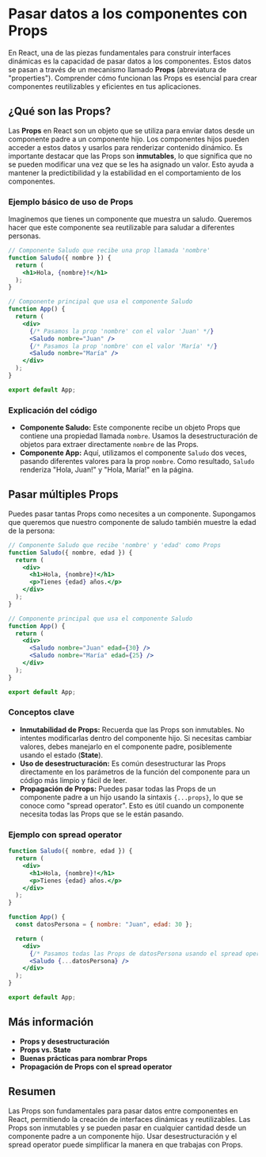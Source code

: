 # Pasar datos a los componentes con Props

En React, una de las piezas fundamentales para construir interfaces dinámicas es la capacidad de pasar datos a los componentes. Estos datos se pasan a través de un mecanismo llamado **Props** (abreviatura de "properties"). Comprender cómo funcionan las Props es esencial para crear componentes reutilizables y eficientes en tus aplicaciones.

## ¿Qué son las Props?

Las **Props** en React son un objeto que se utiliza para enviar datos desde un componente padre a un componente hijo. Los componentes hijos pueden acceder a estos datos y usarlos para renderizar contenido dinámico. Es importante destacar que las Props son **inmutables**, lo que significa que no se pueden modificar una vez que se les ha asignado un valor. Esto ayuda a mantener la predictibilidad y la estabilidad en el comportamiento de los componentes.

### Ejemplo básico de uso de Props

Imaginemos que tienes un componente que muestra un saludo. Queremos hacer que este componente sea reutilizable para saludar a diferentes personas.

```jsx
// Componente Saludo que recibe una prop llamada 'nombre'
function Saludo({ nombre }) {
  return (
    <h1>Hola, {nombre}!</h1>
  );
}

// Componente principal que usa el componente Saludo
function App() {
  return (
    <div>
      {/* Pasamos la prop 'nombre' con el valor 'Juan' */}
      <Saludo nombre="Juan" />
      {/* Pasamos la prop 'nombre' con el valor 'María' */}
      <Saludo nombre="María" />
    </div>
  );
}

export default App;
```

### Explicación del código

- **Componente Saludo:** Este componente recibe un objeto Props que contiene una propiedad llamada `nombre`. Usamos la desestructuración de objetos para extraer directamente `nombre` de las Props.
- **Componente App:** Aquí, utilizamos el componente `Saludo` dos veces, pasando diferentes valores para la prop `nombre`. Como resultado, `Saludo` renderiza "Hola, Juan!" y "Hola, María!" en la página.

## Pasar múltiples Props

Puedes pasar tantas Props como necesites a un componente. Supongamos que queremos que nuestro componente de saludo también muestre la edad de la persona:

```jsx
// Componente Saludo que recibe 'nombre' y 'edad' como Props
function Saludo({ nombre, edad }) {
  return (
    <div>
      <h1>Hola, {nombre}!</h1>
      <p>Tienes {edad} años.</p>
    </div>
  );
}

// Componente principal que usa el componente Saludo
function App() {
  return (
    <div>
      <Saludo nombre="Juan" edad={30} />
      <Saludo nombre="María" edad={25} />
    </div>
  );
}

export default App;
```

### Conceptos clave

- **Inmutabilidad de Props:** Recuerda que las Props son inmutables. No intentes modificarlas dentro del componente hijo. Si necesitas cambiar valores, debes manejarlo en el componente padre, posiblemente usando el estado (**State**).
- **Uso de desestructuración:** Es común desestructurar las Props directamente en los parámetros de la función del componente para un código más limpio y fácil de leer.
- **Propagación de Props:** Puedes pasar todas las Props de un componente padre a un hijo usando la sintaxis `{...props}`, lo que se conoce como "spread operator". Esto es útil cuando un componente necesita todas las Props que se le están pasando.

### Ejemplo con spread operator

```jsx
function Saludo({ nombre, edad }) {
  return (
    <div>
      <h1>Hola, {nombre}!</h1>
      <p>Tienes {edad} años.</p>
    </div>
  );
}

function App() {
  const datosPersona = { nombre: "Juan", edad: 30 };

  return (
    <div>
      {/* Pasamos todas las Props de datosPersona usando el spread operator */}
      <Saludo {...datosPersona} />
    </div>
  );
}

export default App;
```

## Más información

- **Props y desestructuración**
- **Props vs. State**
- **Buenas prácticas para nombrar Props**
- **Propagación de Props con el spread operator**

## Resumen

Las Props son fundamentales para pasar datos entre componentes en React, permitiendo la creación de interfaces dinámicas y reutilizables. Las Props son inmutables y se pueden pasar en cualquier cantidad desde un componente padre a un componente hijo. Usar desestructuración y el spread operator puede simplificar la manera en que trabajas con Props.